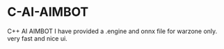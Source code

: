 # C-AI-AIMBOT
C++ AI AIMBOT
I have provided a .engine and onnx file for warzone only.
very fast and nice ui.
